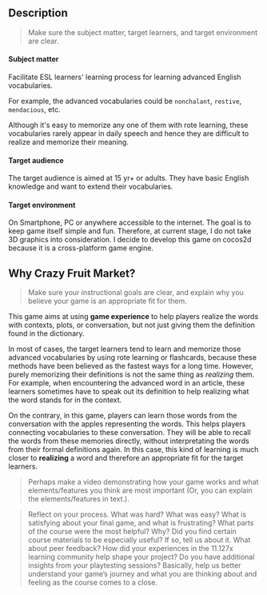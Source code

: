 ## Description
>Make sure the subject matter, target learners, and target environment are clear.

#### Subject matter
Facilitate ESL learners' learning process for learning advanced English vocabularies.

For example, the advanced vocabularies could be `nonchalant`, `restive`, `mendacious`, etc.

Although it's easy to memorize any one of them with rote learning, these vocabularies rarely appear in daily speech and hence they are difficult to realize and memorize their meaning.

#### Target audience
The target audience is aimed at 15 yr+ or adults. They have basic English knowledge and want to extend their vocabularies. 

#### Target environment
On Smartphone, PC or anywhere accessible to the internet. The goal is to keep game itself simple and fun. Therefore, at current stage, I do not take 3D graphics into consideration. I decide to develop this game on cocos2d because it is a cross-platform game engine.


## Why Crazy Fruit Market?

>Make sure your instructional goals are clear, and explain why you believe your game is an appropriate fit for them.

This game aims at using **game experience** to help players realize the words with contexts, plots, or conversation, but not just giving them the definition found in the dictionary.

In most of cases, the target learners tend to learn and memorize those advanced vocabularies by using rote learning or flashcards, because these methods have been believed as the fastest ways for a long time. However, purely memorizing their definitions is not the same thing as *realizing* them. For example, when encountering the advanced word in an article, these learners sometimes have to speak out its definition to help realizing what the word stands for in the context.

On the contrary, in this game, players can learn those words from the conversation with the apples representing the words. This helps players connecting vocabularies to these conversation. They will be able to recall the words from these memories directly, without interpretating the words from their formal definitions again. In this case, this kind of learning is much closer to **realizing** a word and therefore an appropriate fit for the target learners. 

>Perhaps make a video demonstrating how your game works and what elements/features you think are most important (Or, you can explain the elements/features in text.).

>Reflect on your process. What was hard? What was easy? What is satisfying about your final game, and what is frustrating? What parts of the course were the most helpful? Why? Did you find certain course materials to be especially useful? If so, tell us about it. What about peer feedback? How did your experiences in the 11.127x learning community help shape your project? Do you have additional insights from your playtesting sessions? Basically, help us better understand your game’s journey and what you are thinking about and feeling as the course comes to a close.